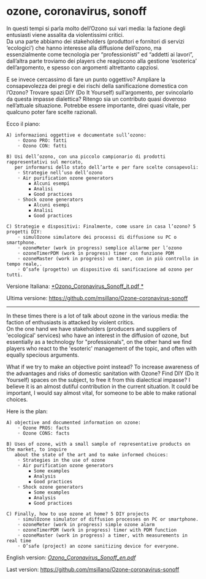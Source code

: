 # ozone, coronavirus, sonoff

In questi tempi si parla molto dell’Ozono sui vari media: la fazione degli entusiasti viene assalita da violentissimi critici. <br> Da una parte abbiamo dei stakeholders (produttori e fornitori di servizi ‘ecologici’) che hanno interesse alla diffusione dell’ozono, ma essenzialmente come tecnologia per “professionisti” ed “addetti ai lavori”, dall’altra parte troviamo dei players che reagiscono alla gestione ‘esoterica’ dell’argomento, e spesso con argomenti altrettanto capziosi.

E se invece cercassimo di fare un punto oggettivo? Ampliare la consapevolezza dei pregi e dei rischi della sanificazione domestica con l’Ozono? Trovare spazi DIY (Do It Yourself) sull’argomento, per svincolarlo da questa impasse dialettica? Ritengo sia un contributo quasi doveroso nell’attuale situazione. Potrebbe essere importante, direi quasi vitale, per qualcuno poter fare scelte razionali.

Ecco il piano:

    A) informazioni oggettive e documentate sull’ozono:
        ◦ Ozono PRO: fatti
        ◦ Ozono CON: fatti

    B) Usi dell’ozono, con una piccolo campionario di prodotti rappresentativi sul mercato,
       per informarsi dello stato dell’arte e per fare scelte consapevoli:
        ◦ Strategie nell’uso dell’ozono
        ◦ Air purification ozone generators
            ▪ Alcuni esempi
            ▪ Analisi
            ▪ Good practices
        ◦ Shock ozone generators
            ▪ Alcuni esempi
            ▪ Analisi
            ▪ Good practices

    C) Strategie e dispositivi: Finalmente, come usare in casa l’ozono? 5 progetti DIY:
        ◦ simulOzone simulatore dei processi di diffusione su PC o smartphone.
        ◦ ozoneMeter (work in progress) semplice allarme per l’ozono
        ◦ ozoneTimerPDM (work in progress) timer con funzione PDM
        ◦ ozoneMaster (work in progress) un timer, con in più controllo in tempo reale,.
        ◦ O’safe (progetto) un dispositivo di sanificazione ad ozono per tutti.

Versione Italiana: [*Ozono_Coronavirus_Sonoff_it.pdf *](https://github.com/msillano/Ozone-coronavirus-sonoff/blob/master/Ozono_Coronavirus_Sonoff_it.pdf)

Ultima versione: [https://github.com/msillano/Ozone-coronavirus-sonoff ](https://github.com/msillano/Ozone-coronavirus-sonoff )

--------------

In these times there is a lot of talk about ozone in the various media: the faction of enthusiasts is attacked by violent critics. <br> On the one hand we have stakeholders (producers and suppliers of 'ecological' services) who have an interest in the diffusion of ozone, but essentially as a technology for "professionals", on the other hand we find players who react to the 'esoteric' management of the topic, and often with equally specious arguments.

What if we try to make an objective point instead? To increase awareness of the advantages and risks of do­mestic sanitation with Ozone? Find DIY (Do It Yourself) spaces on the subject, to free it from this dialectical impasse? I believe it is an almost dutiful contribution in the current situation. It could be important, I would say almost vital, for someone to be able to make rational choices.

Here is the plan:

    A) objective and documented information on ozone:
        ◦ Ozone PROS: facts
        ◦ Ozone CONS: facts

    B) Uses of ozone, with a small sample of representative products on the market, to inquire 
       about the state of the art and to make informed choices:
        ◦ Strategies in the use of ozone
        ◦ Air purification ozone generators
            ▪ Some examples
            ▪ Analysis
            ▪ Good practices
        ◦ Shock ozone generators
            ▪ Some examples
            ▪ Analysis
            ▪ Good practices

    C) Finally, how to use ozone at home? 5 DIY projects
        ◦ simulOzone simulator of diffusion processes on PC or smartphone.
        ◦ ozoneMeter (work in progress) simple ozone alarm
        ◦ ozoneTimerPDM (work in progress) timer with PDM function
        ◦ ozoneMaster (work in progress) a timer, with measurements in real time
        ◦ O’safe (project) an ozone sanitizing device for everyone.

English version: [*Ozono_Coronavirus_Sonoff_en.pdf*](https://github.com/msillano/Ozone-coronavirus-sonoff/blob/master/Ozono_Coronavirus_Sonoff_en.pdf)

Last version: [https://github.com/msillano/Ozone-coronavirus-sonoff ](https://github.com/msillano/Ozone-coronavirus-sonoff )



   
